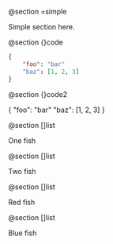 @section =simple

Simple section here.

@section {}code

```json
{
    "foo": "bar"
    "baz": [1, 2, 3]
}
```

@section {}code2

{
    "foo": "bar"
    "baz": [1, 2, 3]
}

@section []list

One fish

@section []list

Two fish

@section []list

Red fish

@section []list

Blue fish